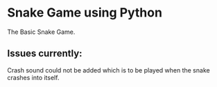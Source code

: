 # Snake Game using Python
The Basic Snake Game.


## Issues currently:
Crash sound could not be added which is to be played when the snake crashes into itself.

